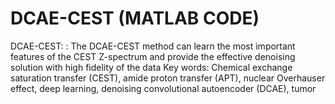 # DCAE-CEST (MATLAB CODE)
DCAE-CEST: : The DCAE-CEST method can learn the most important features of the CEST Z-spectrum and provide the effective denoising solution with high fidelity of the data
Key words: Chemical exchange saturation transfer (CEST), amide proton transfer (APT), nuclear Overhauser effect, deep learning, denoising convolutional autoencoder (DCAE), tumor
